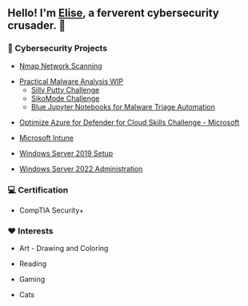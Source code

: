 ## Hello! I'm [Elise](https://www.linkedin.com/in/elisewright23/), a ferverent cybersecurity crusader. 🦉
 

<!--
**CertainRisk/CertainRisk** is a ✨ _special_ ✨ repository because its `README.md` (this file) appears on your GitHub profile.

Here are some ideas to get you started:

- 🔭 I’m currently working on ...
- 🌱 I’m currently learning ...
- 👯 I’m looking to collaborate on ...
- 🤔 I’m looking for help with ...
- 💬 Ask me about ...
- 📫 How to reach me: ...
- ⚡ Fun fact: ...
-->
### 🌋 Cybersecurity Projects 
- [Nmap Network Scanning](https://github.com/CertainRisk/Nmap-network-scanning-project) 
* [Practical Malware Analysis WIP](https://github.com/CertainRisk/Malware-Analysis-Triage)
    - [Silly Putty Challenge](https://github.com/CertainRisk/Silly-Putty-Challenge/)
    - [SikoMode Challenge](https://github.com/CertainRisk/sikomode-challenge-MAT)
    - [Blue Jupyter Notebooks for Malware Triage Automation](https://github.com/CertainRisk/Triage-Automation-Blue-Jupyter)
      
- [Optimize Azure for Defender for Cloud Skills Challenge - Microsoft](https://github.com/CertainRisk/optimize-azure-with-defender-for-cloud-challenge)
- [Microsoft Intune](https://github.com/CertainRisk/Microsoft-Intune)
  
- [Windows Server 2019 Setup](https://github.com/CertainRisk/windows-server-2019-setup)
- [Windows Server 2022 Administration](https://github.com/CertainRisk/Windows-Server-2022)
  
### 💻 Certification
- CompTIA Security+

### ❤️ Interests
- Art - Drawing and Coloring
* Reading
+ Gaming
- Cats
